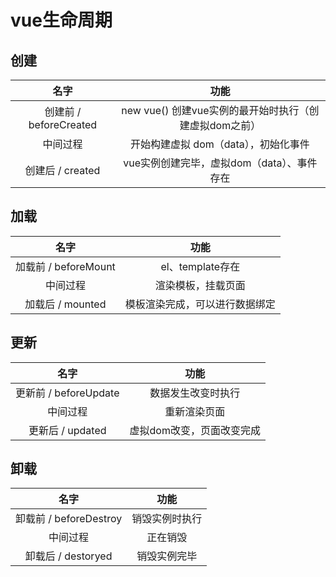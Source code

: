 # vue生命周期

## 创建

|          名字          |                          功能                          |
| :--------------------: | :----------------------------------------------------: |
| 创建前 / beforeCreated | new vue() 创建vue实例的最开始时执行（创建虚拟dom之前） |
|        中间过程        |          开始构建虚拟 dom（data），初始化事件          |
|    创建后 / created    |       vue实例创建完毕，虚拟dom（data）、事件存在       |



## 加载

|         名字         |              功能              |
| :------------------: | :----------------------------: |
| 加载前 / beforeMount |        el、template存在        |
|       中间过程       |       渲染模板，挂载页面       |
|   加载后 / mounted   | 模板渲染完成，可以进行数据绑定 |



## 更新

|         名字          |           功能            |
| :-------------------: | :-----------------------: |
| 更新前 / beforeUpdate |    数据发生改变时执行     |
|       中间过程        |       重新渲染页面        |
|   更新后 / updated    | 虚拟dom改变，页面改变完成 |



## 卸载

|          名字          |      功能      |
| :--------------------: | :------------: |
| 卸载前 / beforeDestroy | 销毁实例时执行 |
|        中间过程        |    正在销毁    |
|   卸载后 / destoryed   |  销毁实例完毕  |

